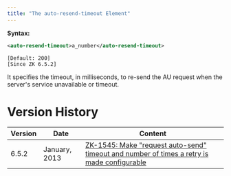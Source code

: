 ```yaml
---
title: "The auto-resend-timeout Element"
---
```


**Syntax:**

```xml
<auto-resend-timeout>a_number</auto-resend-timeout>
```

`[Default: 200]`  
`[Since ZK 6.5.2]`

It specifies the timeout, in milliseconds, to re-send the AU request
when the server's service unavailable or timeout.

# Version History

| Version | Date          | Content                                                                                                                               |
|---------|---------------|---------------------------------------------------------------------------------------------------------------------------------------|
| 6.5.2   | January, 2013 | [ZK-1545: Make "request auto-send" timeout and number of times a retry is made configurable](http://tracker.zkoss.org/browse/ZK-1545) |
